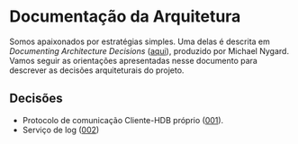 # Documentação da Arquitetura

Somos apaixonados por estratégias simples. Uma delas é descrita em 
*Documenting Architecture Decisions* ([aqui](http://thinkrelevance.com/blog/2011/11/15/documenting-architecture-decisions)), 
produzido por Michael Nygard. Vamos seguir as orientações apresentadas nesse documento para descrever as decisões arquiteturais do projeto.

## Decisões
- Protocolo de comunicação Cliente-HDB próprio ([001](https://github.com/kyriosdata/db/blob/master/doc/arquitetura/001-protocolo-proprio.md)).
- Serviço de log ([002](https://github.com/kyriosdata/db/edit/master/doc/arquitetura/002-log-service.md))
